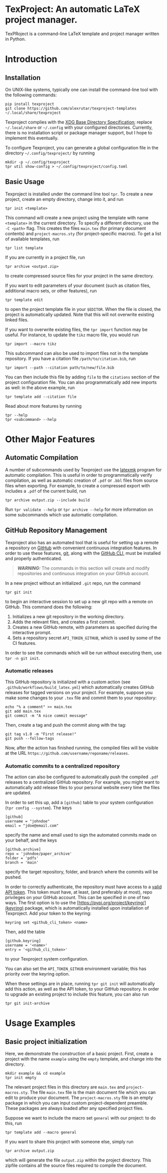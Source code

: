 # TexProject: An automatic LaTeX project manager.
TexPRoject is a command-line LaTeX template and project manager written in Python.

# Introduction
## Installation
On UNIX-like systems, typically one can install the command-line tool with the following commands:
```
pip install texproject
git clone https://github.com/alexrutar/texproject-templates ~/.local/share/texproject
```
Texproject complies with the [XDG Base Directory Specification](https://specifications.freedesktop.org/basedir-spec/basedir-spec-latest.html); replace `~/.local/share` or `~/.config` with your configured directories.
Currently, there is no installation script or package manager support, but I hope to implement this eventually.

To configure Texproject, you can generate a global configuration file in the directory `~/.config/texproject/` by running
```
mkdir -p ~/.config/texproject
tpr util show-config > ~/.config/texproject/config.toml
```

## Basic Usage
Texproject is installed under the command line tool `tpr`.
To create a new project, create an empty directory, change into it, and run
```
tpr init <template>
```
This command will create a new project using the template with name `<template>` in the current directory.
To specify a different directory, use the `-C <path>` flag.
This creates the files `main.tex` (for primary document contents) and `project-macros.sty` (for project-specific macros).
To get a list of available templates, run
```
tpr list template
```
If you are currently in a project file, run
```
tpr archive <output.zip>
```
to create compressed source files for your project in the same directory.

If you want to edit parameters of your document (such as citation files, additional macro sets, or other features), run
```
tpr template edit
```
to open the project template file in your `$EDITOR`.
When the file is closed, the project is automatically updated.
Note that this will not overwrite existing linked files.

If you want to overwrite existing files, the `tpr import` function may be useful.
For instance, to update the `tikz` macro file, you would run
```
tpr import --macro tikz
```
This subcommand can also be used to import files not in the template repository.
If you have a citation file `/path/to/citation.bib`, run
```
tpr import --path --citation path/to/new/file.bib
```
You can then include this file by adding `file` to the `citations` section of the project configuration file.
You can also programmatically add new imports as well: in the above example, run
```
tpr template add --citation file
```

Read about more features by running
```
tpr --help
tpr <subcommand> --help
```

# Other Major Features
## Automatic Compilation
A number of subcommands used by Texproject use the [latexmk](https://personal.psu.edu/~jcc8/software/latexmk/) program for automatic compilation.
This is useful in order to programmatically verify compilation, as well as automatic creation of `.pdf` or `.bbl` files from source files when exporting.
For example, to create a compressed export with includes a `.pdf` of the current build, run
```
tpr archive output.zip --include build
```
Run `tpr validate --help` or `tpr archive --help` for more information on some subcommands which use automatic compilation.

## GitHub Repository Management
Texproject also has an automated tool that is useful for setting up a remote a repository on [GitHub](https://github.com) with convenient continuous integration features.
In order to use these features, [git](https://git-scm.com/), along with the [GitHub CLI](https://cli.github.com/), must be installed and properly authenticated.

> **_WARNING:_** The commands in this section will create and modify repositories and continuous integration on your GitHub account.

In a new project without an initialized `.git` repo, run the command
```
tpr git init
```
to begin an interactive session to set up a new git repo with a remote on GitHub.
This command does the following:

1. Initializes a new git repository in the working directory.
2. Adds the relevant files, and creates a first commit.
3. Creates a new GitHub remote, with parameters as specified during the interactive prompt.
4. Sets a repository secret `API_TOKEN_GITHUB`, which is used by some of the CI features.

In order to see the commands which will be run without executing them, use `tpr -n git init`.

### Automatic releases
This GitHub repository is initialized with a custom action (see `.github/workflows/build_latex.yml`) which automatically creates GitHub releases for tagged versions on your project.
For example, suppose you make some changes to your `.tex` file and commit them to your repository:
```
echo "% a comment" >> main.tex
git add main.tex
git commit -m "A nice commit message"
```
Then, create a tag and push the commit along with the tag:
```
git tag v1.0 -m "First release!"
git push --follow-tags
```
Now, after the action has finished running, the compiled files will be visible at the URL `https://github.com/username/reponame/releases`.

### Automatic commits to a centralized repository
The action can also be configured to automatically push the compiled `.pdf` releases to a centralized GitHub repository.
For example, you might want to automatically add release files to your personal website every time the files are updated.

In order to set this up, add a `[github]` table to your system configuration (`tpr config --system`).
The keys
```
[github]
username = "johndoe"
email = "jdoe@email.com"
```
specify the name and email used to sign the automated commits made on your behalf, and the keys
```
[github.archive]
repo = 'johndoe/paper_archive'
folder = 'pdfs'
branch = 'main'
```
specify the target repository, folder, and branch where the commits will be pushed.

In order to correctly authenticate, the repository must have access to a [valid API token](https://github.com/settings/tokens).
This token must have, at least, (and preferably at most), repo privileges on your GitHub account.
This can be specified in one of two ways.
The first option is to use the [https://pypi.org/project/keyring/](keyring) package, which is automatically installed upon installation of Texproject.
Add your token to the keyring:
```
keyring set <github_cli_token> <name>
```
Then, add the table
```
[github.keyring]
username = '<name>'
entry = '<github_cli_token>'
```
to your Texproject system configuration.

You can also set the `API_TOKEN_GITHUB` environment variable; this has priority over the keyring option.

When these settings are in place, running `tpr git init` will automatically add this action, as well as the API token, to your GitHub repository.
In order to upgrade an existing project to include this feature, you can also run
```
tpr git init-archive
```

# Usage Examples
## Basic project initialization
Here, we demonstrate the construction of a basic project.
First, create a project with the name `example` using the `empty` template, and change into the directory.
```
mkdir example && cd example
tpr init empty
```
The relevant project files in this directory are `main.tex` and `project-macros.sty`.
The file `main.tex` file is the main document file which you can edit to produce your document.
The `project-macros.sty` file is an empty package in which you can input custom project-dependent preamble.
These packages are always loaded after any specified project files.

Suppose we want to include the macro set `general` with our project: to do this, run
```
tpr template add --macro general
```
If you want to share this project with someone else, simply run
```
tpr archive output.zip
```
which will generate the file `output.zip` within the project directory.
This zipfile contains all the source files required to compile the document.
